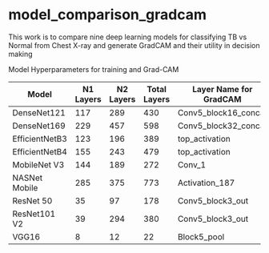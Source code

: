 # model_comparison_gradcam
This work is to compare nine deep learning models for classifying TB vs Normal from Chest X-ray and generate GradCAM and their utility in decision making

Model Hyperparameters for training and Grad-CAM

Model        | N1 Layers     | N2 Layers     | Total Layers  | Layer Name for GradCAM  |
-------------| ------------- | ------------- | ------------- |  ---------------------- |
DenseNet121  |  117          |  289          |  430          | Conv5_block16_concat    |
DenseNet169  |  229          |  457          |  598          | Conv5_block32_concat    |
EfficientNetB3   | 123          |  196          |  389          | top_activation    |
EfficientNetB4  |  155          |  243          |  479          | top_activation    |
MobileNet V3   |  144         |  189          |  272          | Conv_1    |
NASNet Mobile  |  285          |  375          |  773          | Activation_187    |
ResNet 50   | 35          |  97          |  178          | Conv5_block3_out    |
ResNet101 V2  |  39         |  294         |  380          | Conv5_block3_out    |
VGG16  |  8          |  12          |  22          | Block5_pool    |
